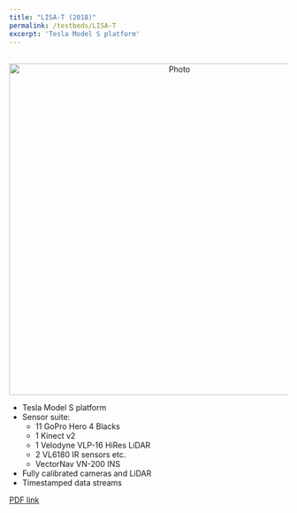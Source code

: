 ```yaml
---
title: "LISA-T (2018)"
permalink: /testbeds/LISA-T
excerpt: 'Tesla Model S platform'
---
```

<p align="center">
  <img src="https://arangesh.github.io/images/LISA-T-im1.jpg?raw=true" alt="Photo" style="width: 600px;"/> 
</p>

* Tesla Model S platform
* Sensor suite:
    * 11 GoPro Hero 4 Blacks
    * 1 Kinect v2
    * 1 Velodyne VLP-16 HiRes LiDAR
    * 2 VL6180 IR sensors etc.
    * VectorNav VN-200 INS
* Fully calibrated cameras and LiDAR
* Timestamped data streams

[PDF link](http://cvrr.ucsd.edu/publications/2018/LISAT.pdf)
